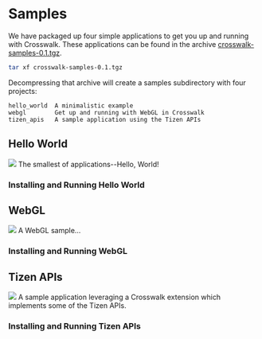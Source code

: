 # Samples
We have packaged up four simple applications to get you up and running with Crosswalk. These applications can be found in the archive <a href='https://origin-download.01.org/crosswalk/releases/crosswalk-sapmles-0.1.tgz'>crosswalk-samples-0.1.tgz</a>.
```sh
tar xf crosswalk-samples-0.1.tgz
```
Decompressing that archive will create a samples subdirectory with four projects:
```
hello_world  A minimalistic example
webgl        Get up and running with WebGL in Crosswalk
tizen_apis   A sample application using the Tizen APIs
```
## Hello World
<img class='sample-thumb' src='assets/sampapp-icon-helloworld.png'>
The smallest of applications--Hello, World!

### Installing and Running Hello World

## WebGL
<img class='sample-thumb' src='assets/sampapp-icon-webgl.png'>
A WebGL sample...

### Installing and Running WebGL

## Tizen APIs
<img class='sample-thumb' src='assets/sampapp-icon-api.png'>
A sample application leveraging a Crosswalk extension which implements some of the
Tizen APIs.

### Installing and Running Tizen APIs
